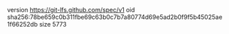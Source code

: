 version https://git-lfs.github.com/spec/v1
oid sha256:78be659c0b311fbe69c63b0c7b7a80774d69e5ad2b0f9f5b45025ae1f66252db
size 5773
